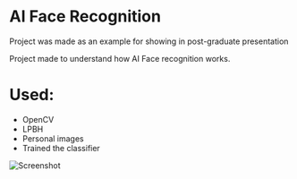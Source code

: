 # AI Face Recognition
Project was made as an example for showing in post-graduate presentation

Project made to understand how AI Face recognition works.

# Used:
* OpenCV
* LPBH
* Personal images
* Trained the classifier


![Screenshot](demo.gif)
